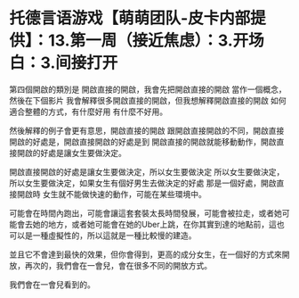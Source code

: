 # 托德言语游戏【萌萌团队-皮卡内部提供】：13.第一周（接近焦虑）：3.开场白：3.间接打开

第四個開啟的類別是 開啟直接的開啟，我會先把開啟直接的開啟 當作一個概念，然後在下個影片 我會解釋很多開啟直接的開啟，但我想解釋開啟直接的開啟 如何適合整體的方式，有什麼好用 有什麼不好用。

然後解釋的例子會更有意思，開啟直接的開啟 跟開啟直接開啟的不同，開啟直接開啟的好處是，開啟直接開啟的好處是到 開啟直接的開啟就能移動動作，開啟直接開啟的好處是讓女生要做決定。

開啟直接開啟的好處是讓女生要做決定，所以女生要做決定 所以女生要做決定，所以女生要做決定，如果女生有個好男生去做決定的好處 那是一個好處，開啟直接開啟時 女生就不能做快速的動作，可能在某些環境中。

可能會在時間內跑出，可能會讓這套套裝太長時間發展，可能會被拉走，或者她可能會去她的地方，或者她可能會在她的Uber上跳，在你其實到達的地點前，這也可以是一種虛擬性的，所以這就是一種比較慢的建造。

並且它不會達到最快的效果，但你會得到，更高的成分女生，在一個好的方式來開放，再次的，我們會在一會兒，會在很多不同的開放方式。

我們會在一會兒看到的。